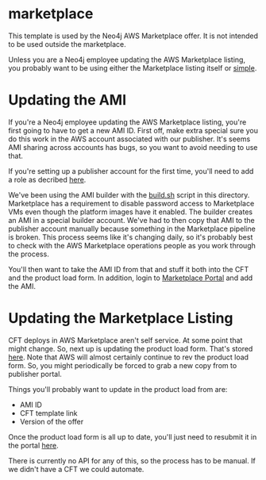 # marketplace
This template is used by the Neo4j AWS Marketplace offer. It is not intended to be used outside the marketplace. 

Unless you are a Neo4j employee updating the AWS Marketplace listing, you probably want to be using either the Marketplace listing itself or [simple](../simple).

# Updating the AMI
If you're a Neo4j employee updating the AWS Marketplace listing, you're first going to have to get a new AMI ID.  First off, make extra special sure you do this work in the AWS account associated with our publisher.  It's seems AMI sharing across accounts has bugs, so you want to avoid needing to use that. 

If you're setting up a publisher account for the first time, you'll need to add a role as decribed [here](https://docs.aws.amazon.com/marketplace/latest/userguide/ami-single-ami-products.html#single-ami-marketplace-ami-access).

We've been using the AMI builder with the [build.sh](build.sh) script in this directory.  Marketplace has a requirement to disable password access to Marketplace VMs even though the platform images have it enabled.  The builder creates an AMI in a special builder account.  We've had to then copy that AMI to the publisher account manually because something in the Marketplace pipeline is broken.  This process seems like it's changing daily, so it's probably best to check with the AWS Marketplace operations people as you work through the process.

You'll then want to take the AMI ID from that and stuff it both into the CFT and the product load form.  In addition, login to [Marketplace Portal](https://aws.amazon.com/marketplace/management/manage-products/?#/share) and add the AMI.

# Updating the Marketplace Listing
CFT deploys in AWS Marketplace aren't self service.  At some point that might change.  So, next up is updating the product load form.  That's stored [here](https://docs.google.com/spreadsheets/d/1Nmpw3etZX7xj6nQgS5w3K2B-i0gJevdQ/edit?usp=sharing&ouid=115505246243451814800&rtpof=true&sd=true).  Note that AWS will almost certainly continue to rev the product load form.  So, you might periodically be forced to grab a new copy from to publisher portal.

Things you'll probably want to update in the product load from are:

* AMI ID
* CFT template link
* Version of the offer

Once the product load form is all up to date, you'll just need to resubmit it in the portal [here](https://aws.amazon.com/marketplace/management/offers).

There is currently no API for any of this, so the process has to be manual.  If we didn't have a CFT we could automate.